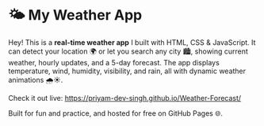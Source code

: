 # 🌤️ My Weather App

Hey! This is a **real-time weather app** I built with HTML, CSS & JavaScript. It can detect your location 🌍 or let you search any city 🏙️, showing current weather, hourly updates, and a 5-day forecast. The app displays temperature, wind, humidity, visibility, and rain, all with dynamic weather animations 🌧️☀️.  

Check it out live: https://priyam-dev-singh.github.io/Weather-Forecast/

Built for fun and practice, and hosted for free on GitHub Pages 🌐.